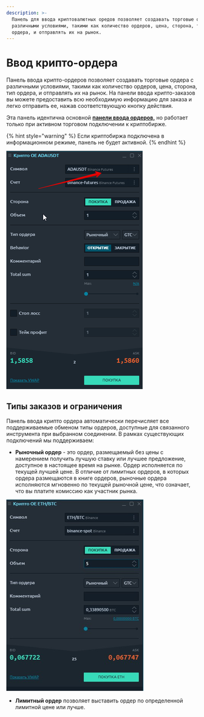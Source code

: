 ```yaml
---
description: >-
  Панель для ввода криптовалютных оредов позволяет создавать торговые ордера с
  различными условиями, такими как количество ордеров, цена, сторона, тип
  ордера, и отправлять их на рынок.
---
```


# Ввод крипто-ордера

Панель ввода крипто-ордеров позволяет создавать торговые ордера с различными условиями, такими как количество ордеров, цена, сторона, тип ордера, и отправлять их на рынок. На панели ввода крипто-заказов вы можете предоставить всю необходимую информацию для заказа и легко отправить ее, нажав соответствующую кнопку действия.

Эта панель идентична основной [**панели ввода ордеров,**](https://help.quantower.com.ru/trading-panels/order-entry) но работает только при активном торговом подключении к криптобирже.

{% hint style="warning" %}
Если криптобиржа подключена в информационном режиме, панель не будет активной.
{% endhint %}

![](../.gitbook/assets/kripto-order-binans-fbyuchersy.png)

## Типы заказов и ограничения

Панель ввода крипто ордера автоматически перечисляет все поддерживаемые обменом типы ордеров, доступные для связанного инструмента при выбранном соединении. В рамках существующих подключений мы поддерживаем:

* **Рыночный ордер** - это ордер, размещаемый без цены с намерением получить лучшую ставку или лучшее предложение, доступное в настоящее время на рынке. Ордер исполняется по текущей лучшей цене. В отличие от лимитных ордеров, в которых ордера размещаются в книге ордеров, рыночные ордера исполняются мгновенно по текущей рыночной цене, что означает, что вы платите комиссию как участник рынка.



![](../.gitbook/assets/kripto-order.jpg)

* **Лимитный ордер** позволяет выставить ордер по определенной лимитной цене или лучше.

